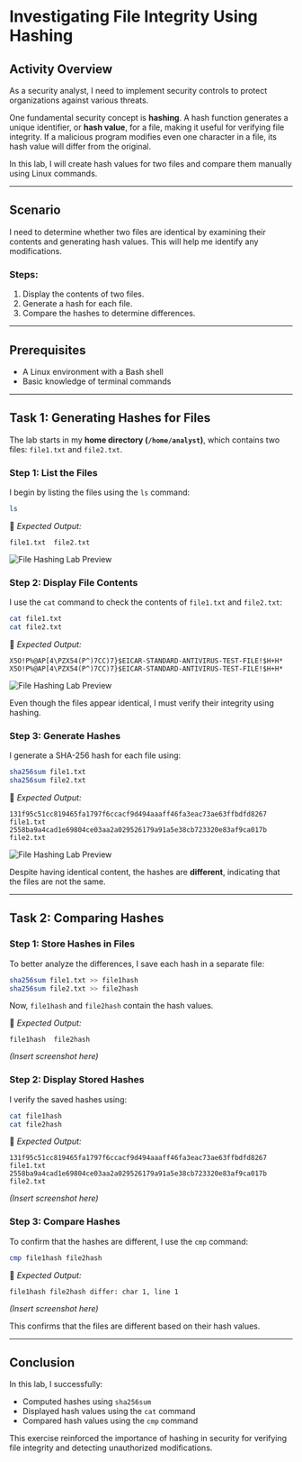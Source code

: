 # Investigating File Integrity Using Hashing  

## Activity Overview  

As a security analyst, I need to implement security controls to protect organizations against various threats.  

One fundamental security concept is **hashing**. A hash function generates a unique identifier, or **hash value**, for a file, making it useful for verifying file integrity. If a malicious program modifies even one character in a file, its hash value will differ from the original.  

In this lab, I will create hash values for two files and compare them manually using Linux commands.  

---

## Scenario  

I need to determine whether two files are identical by examining their contents and generating hash values. This will help me identify any modifications.  

### Steps:  
1. Display the contents of two files.  
2. Generate a hash for each file.  
3. Compare the hashes to determine differences.  

---

## Prerequisites  

- A Linux environment with a Bash shell  
- Basic knowledge of terminal commands  

---

## Task 1: Generating Hashes for Files  

The lab starts in my **home directory (`/home/analyst`)**, which contains two files: `file1.txt` and `file2.txt`.  

### Step 1: List the Files  
I begin by listing the files using the `ls` command:  

```bash
ls
```

📌 *Expected Output:*  
```
file1.txt  file2.txt
```

![File Hashing Lab Preview](https://i.imgur.com/H02J5cm.png)
  

### Step 2: Display File Contents  
I use the `cat` command to check the contents of `file1.txt` and `file2.txt`:  

```bash
cat file1.txt
cat file2.txt
```

📌 *Expected Output:*  
```
X5O!P%@AP[4\PZX54(P^)7CC)7}$EICAR-STANDARD-ANTIVIRUS-TEST-FILE!$H+H*
X5O!P%@AP[4\PZX54(P^)7CC)7}$EICAR-STANDARD-ANTIVIRUS-TEST-FILE!$H+H*
```

![File Hashing Lab Preview](https://i.imgur.com/hy2fkGs.png)
  

Even though the files appear identical, I must verify their integrity using hashing.  

### Step 3: Generate Hashes  
I generate a SHA-256 hash for each file using:  

```bash
sha256sum file1.txt
sha256sum file2.txt
```

📌 *Expected Output:*  
```
131f95c51cc819465fa1797f6ccacf9d494aaaff46fa3eac73ae63ffbdfd8267  file1.txt
2558ba9a4cad1e69804ce03aa2a029526179a91a5e38cb723320e83af9ca017b  file2.txt
```

![File Hashing Lab Preview](https://i.imgur.com/5monLc4.png)
 

Despite having identical content, the hashes are **different**, indicating that the files are not the same.  

---

## Task 2: Comparing Hashes  

### Step 1: Store Hashes in Files  
To better analyze the differences, I save each hash in a separate file:  

```bash
sha256sum file1.txt >> file1hash
sha256sum file2.txt >> file2hash
```

Now, `file1hash` and `file2hash` contain the hash values.  

📌 *Expected Output:*  
```
file1hash  file2hash
```

*(Insert screenshot here)*  

### Step 2: Display Stored Hashes  
I verify the saved hashes using:  

```bash
cat file1hash
cat file2hash
```

📌 *Expected Output:*  
```
131f95c51cc819465fa1797f6ccacf9d494aaaff46fa3eac73ae63ffbdfd8267  file1.txt
2558ba9a4cad1e69804ce03aa2a029526179a91a5e38cb723320e83af9ca017b  file2.txt
```

*(Insert screenshot here)*  

### Step 3: Compare Hashes  
To confirm that the hashes are different, I use the `cmp` command:  

```bash
cmp file1hash file2hash
```

📌 *Expected Output:*  
```
file1hash file2hash differ: char 1, line 1
```

*(Insert screenshot here)*  

This confirms that the files are different based on their hash values.  

---

## Conclusion  

In this lab, I successfully:  
- Computed hashes using `sha256sum`  
- Displayed hash values using the `cat` command  
- Compared hash values using the `cmp` command  

This exercise reinforced the importance of hashing in security for verifying file integrity and detecting unauthorized modifications.  

